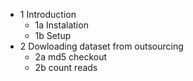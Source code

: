 * 1 Introduction
  * 1a Instalation
  * 1b Setup
* 2 Dowloading dataset from outsourcing 
  * 2a md5 checkout
  * 2b count reads
